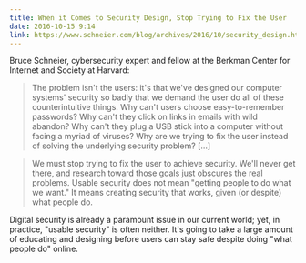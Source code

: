 ```yaml
---
title: When it Comes to Security Design, Stop Trying to Fix the User 
date: 2016-10-15 9:14
link: https://www.schneier.com/blog/archives/2016/10/security_design.html
---
```


Bruce Schneier, cybersecurity expert and fellow at the Berkman Center for Internet and Society at Harvard:  

> The problem isn't the users: it's that we've designed our computer systems' security so badly that we demand the user do all of these counterintuitive things. Why can't users choose easy-to-remember passwords? Why can't they click on links in emails with wild abandon? Why can't they plug a USB stick into a computer without facing a myriad of viruses? Why are we trying to fix the user instead of solving the underlying security problem? [...]

> We must stop trying to fix the user to achieve security. We'll never get there, and research toward those goals just obscures the real problems. Usable security does not mean "getting people to do what we want." It means creating security that works, given (or despite) what people do.

Digital security is already a paramount issue in our current world; yet, in practice, "usable security" is often neither. It's going to take a large amount of educating and designing before users can stay safe despite doing "what people do" online. 

